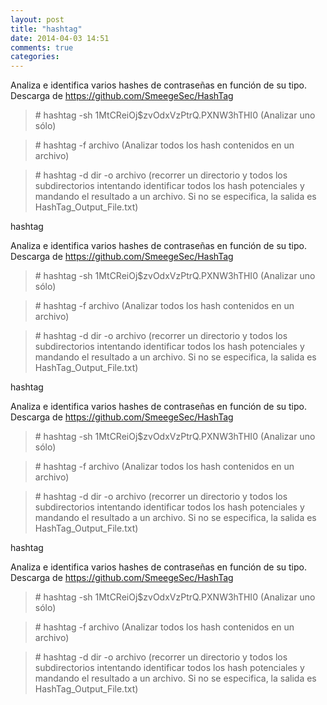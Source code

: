 ```yaml
---
layout: post
title: "hashtag"
date: 2014-04-03 14:51
comments: true
categories: 
---
```

Analiza e identifica varios hashes de contraseñas en función de su tipo. Descarga de <https://github.com/SmeegeSec/HashTag>

>\# hashtag -sh $1$MtCReiOj$zvOdxVzPtrQ.PXNW3hTHI0 (Analizar uno sólo)

>\# hashtag -f archivo (Analizar todos los hash contenidos en un archivo)

>\# hashtag -d dir -o archivo (recorrer un directorio y todos los subdirectorios intentando identificar todos los hash potenciales y mandando el resultado a un archivo. Si no se especifica, la salida es HashTag_Output_File.txt)

hashtag

Analiza e identifica varios hashes de contraseñas en función de su tipo. Descarga de <https://github.com/SmeegeSec/HashTag>

>\# hashtag -sh $1$MtCReiOj$zvOdxVzPtrQ.PXNW3hTHI0 (Analizar uno sólo)

>\# hashtag -f archivo (Analizar todos los hash contenidos en un archivo)

>\# hashtag -d dir -o archivo (recorrer un directorio y todos los subdirectorios intentando identificar todos los hash potenciales y mandando el resultado a un archivo. Si no se especifica, la salida es HashTag_Output_File.txt)

hashtag

Analiza e identifica varios hashes de contraseñas en función de su tipo. Descarga de <https://github.com/SmeegeSec/HashTag>

>\# hashtag -sh $1$MtCReiOj$zvOdxVzPtrQ.PXNW3hTHI0 (Analizar uno sólo)

>\# hashtag -f archivo (Analizar todos los hash contenidos en un archivo)

>\# hashtag -d dir -o archivo (recorrer un directorio y todos los subdirectorios intentando identificar todos los hash potenciales y mandando el resultado a un archivo. Si no se especifica, la salida es HashTag_Output_File.txt)

hashtag

Analiza e identifica varios hashes de contraseñas en función de su tipo. Descarga de <https://github.com/SmeegeSec/HashTag>

>\# hashtag -sh $1$MtCReiOj$zvOdxVzPtrQ.PXNW3hTHI0 (Analizar uno sólo)

>\# hashtag -f archivo (Analizar todos los hash contenidos en un archivo)

>\# hashtag -d dir -o archivo (recorrer un directorio y todos los subdirectorios intentando identificar todos los hash potenciales y mandando el resultado a un archivo. Si no se especifica, la salida es HashTag_Output_File.txt)

